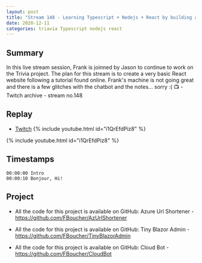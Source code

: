 ```yaml
---
layout: post
title: "Stream 148 - Learning Typescript + Nodejs + React by building a trivia game"
date: 2020-12-11
categories: triavia Typescript nodejs react
---
```


## Summary

In this live stream session, Frank is joinned by Jason to continue to work on the Trivia project. The plan for this stream is to create a very basic React website following a tutorial found online. Frank's machine is not going great and there is a few glitches with the chatbot and the notes... sorry :( 📺 - Twitch archive - stream no.148

## Replay

- [Twitch](https://www.twitch.tv/fboucheros)
{% include youtube.html id="i1QrEfdPiz8" %}
<br/><!--more-->

{% include youtube.html id="i1QrEfdPiz8" %}

<!--more-->

## Timestamps

    00:00:00 Intro
    00:00:10 Bonjour, Hi!


## Project

- All the code for this project is available on GitHub: Azure Url Shortener - https://github.com/FBoucher/AzUrlShortener

- All the code for this project is available on GitHub: Tiny Blazor Admin - https://github.com/FBoucher/TinyBlazorAdmin

- All the code for this project is available on GitHub: Cloud Bot - https://github.com/FBoucher/CloudBot

